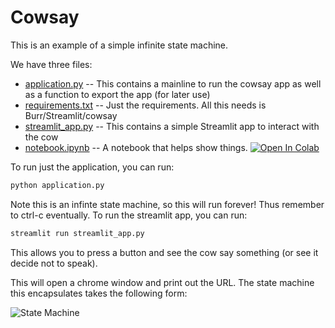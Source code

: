 <!--
     Licensed to the Apache Software Foundation (ASF) under one
     or more contributor license agreements.  See the NOTICE file
     distributed with this work for additional information
     regarding copyright ownership.  The ASF licenses this file
     to you under the Apache License, Version 2.0 (the
     "License"); you may not use this file except in compliance
     with the License.  You may obtain a copy of the License at

       http://www.apache.org/licenses/LICENSE-2.0

     Unless required by applicable law or agreed to in writing,
     software distributed under the License is distributed on an
     "AS IS" BASIS, WITHOUT WARRANTIES OR CONDITIONS OF ANY
     KIND, either express or implied.  See the License for the
     specific language governing permissions and limitations
     under the License.
-->

# Cowsay

This is an example of a simple infinite state machine.

We have three files:

- [application.py](application.py) -- This contains a mainline to run the cowsay app as well as a function to export the app (for later use)
- [requirements.txt](requirements.txt) -- Just the requirements. All this needs is Burr/Streamlit/cowsay
- [streamlit_app.py](streamlit_app.py) -- This contains a simple Streamlit app to interact with the cow
- [notebook.ipynb](notebook.ipynb) -- A notebook that helps show things. <a target="_blank" href="https://colab.research.google.com/github/dagworks-inc/burr/blob/main/examples/other-examples/cowsay/notebook.ipynb">
  <img src="https://colab.research.google.com/assets/colab-badge.svg" alt="Open In Colab"/>
</a>

To run just the application, you can run:

```bash
python application.py
```

Note this is an infinte state machine, so this will run forever! Thus remember to ctrl-c eventually.
To run the streamlit app, you can run:

```bash
streamlit run streamlit_app.py
```

This allows you to press a button and see the cow say something (or see it decide not to speak).

This will open a chrome window and print out the URL. The state machine this encapsulates takes the following form:

![State Machine](digraph.png)
